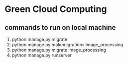 # Green Cloud Computing

## commands to run on local machine

1.  python manage.py migrate
2.  python manage.py makemigrations image_processing
3.  python manage.py migrate image_processing
4.  python manage.py runserver
